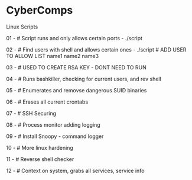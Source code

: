 # CyberComps

Linux Scripts

01 - # Script runs and only allows certain ports
    - ./script <port1> <port2> <port3>

02 - # Find users with shell and allows certain ones
    - ./script # ADD USER TO ALLOW LIST name1 name2 name3

03 - # USED TO CREATE RSA KEY - DONT NEED TO RUN

04 - # Runs bashkiller, checking for current users, and rev shell

05 - # Enumerates and removse dangerous SUID binaries

06 - # Erases all current crontabs

07 - # SSH Securing

08 - # Process monitor adding logging

09 - # Install Snoopy - command logger 

10 - # More linux hardening

11 - # Reverse shell checker

12 - # Context on system, grabs all services, service info 